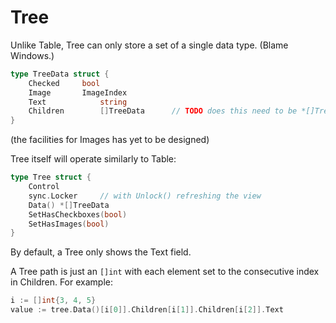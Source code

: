 # Tree

Unlike Table, Tree can only store a set of a single data type. (Blame Windows.)

```go
type TreeData struct {
	Checked		bool
	Image		ImageIndex
	Text			string
	Children		[]TreeData		// TODO does this need to be *[]TreeData?
}
```

(the facilities for Images has yet to be designed)

Tree itself will operate similarly to Table:

```go
type Tree struct {
	Control
	sync.Locker		// with Unlock() refreshing the view
	Data() *[]TreeData
	SetHasCheckboxes(bool)
	SetHasImages(bool)
}
```

By default, a Tree only shows the Text field.

A Tree path is just an `[]int` with each element set to the consecutive index in Children. For example:

```go
i := []int{3, 4, 5}
value := tree.Data()[i[0]].Children[i[1]].Children[i[2]].Text
```
